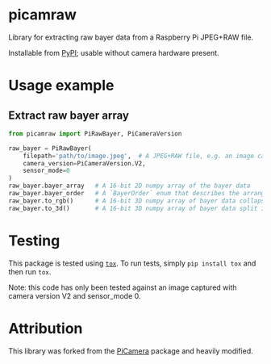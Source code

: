 # picamraw
Library for extracting raw bayer data from a Raspberry Pi JPEG+RAW file.

Installable from [PyPI](https://pypi.org/project/picamraw/); usable without camera hardware present.


# Usage example
## Extract raw bayer array
```python
from picamraw import PiRawBayer, PiCameraVersion

raw_bayer = PiRawBayer(
    filepath='path/to/image.jpeg',  # A JPEG+RAW file, e.g. an image captured using raspistill with the "--raw" flag
    camera_version=PiCameraVersion.V2,
    sensor_mode=0
)
raw_bayer.bayer_array   # A 16-bit 2D numpy array of the bayer data
raw_bayer.bayer_order   # A `BayerOrder` enum that describes the arrangement of the R,G,G,B pixels in the bayer_array
raw_bayer.to_rgb()      # A 16-bit 3D numpy array of bayer data collapsed into RGB channels (see docstring for details).
raw_bayer.to_3d()       # A 16-bit 3D numpy array of bayer data split into RGB channels (see docstring for details).
```


# Testing

This package is tested using [`tox`](https://tox.readthedocs.io/).
To run tests, simply `pip install tox` and then run `tox`.

Note: this code has only been tested against an image captured with camera version V2 and sensor_mode 0.


# Attribution
This library was forked from the [PiCamera](https://github.com/waveform80/picamera) package and heavily modified.

